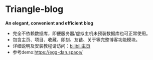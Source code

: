 # Triangle-blog  
**An elegant, convenient and efficient blog**  
- 完全不依赖数据库，即便服务器/虚拟主机未预装数据库也可正常使用。  
- 包含主页、项目、收藏、即刻、友链、关于等完整博客功能模块。  
- 详细说明及安装教程请访问：[bilibili主页](https://b23.tv/jnQIAiY)
- 参考demo:https://egg-dan.space/